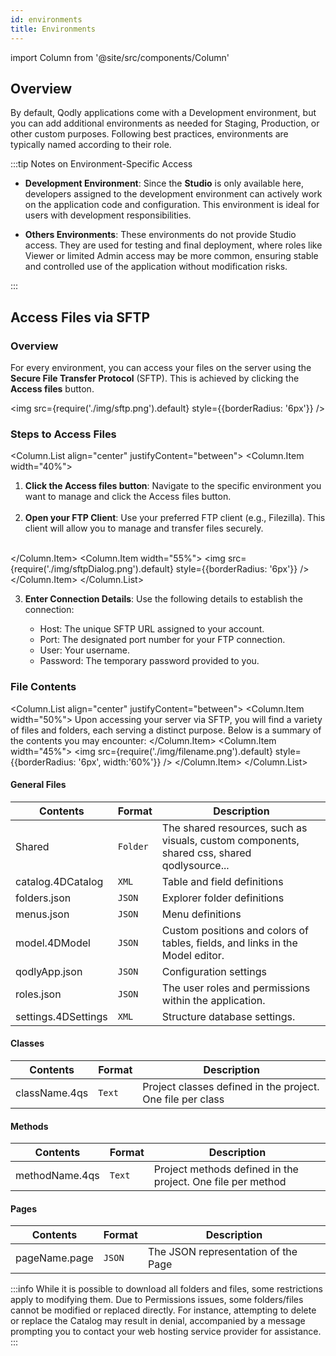 ```yaml
---
id: environments
title: Environments
---
```


import Column from '@site/src/components/Column'


## Overview

By default, Qodly applications come with a Development environment, but you can add additional environments as needed for Staging, Production, or other custom purposes. Following best practices, environments are typically named according to their role.

:::tip Notes on Environment-Specific Access

- **Development Environment**: Since the **Studio** is only available here, developers assigned to the development environment can actively work on the application code and configuration. This environment is ideal for users with development responsibilities.
  
- **Others Environments**: These environments do not provide Studio access. They are used for testing and final deployment, where roles like Viewer or limited Admin access may be more common, ensuring stable and controlled use of the application without modification risks.

:::


## Access Files via SFTP

### Overview 

For every environment, you can access your files on the server using the **Secure File Transfer Protocol** (SFTP). This is achieved by clicking the **Access files** button.

<img src={require('./img/sftp.png').default} style={{borderRadius: '6px'}} />

### Steps to Access Files

<Column.List align="center" justifyContent="between">
	<Column.Item width="40%">
        <ol>
            <li><strong>Click the Access files button</strong>: Navigate to the specific environment you want to manage and click the Access files button.</li><br/>
            <li><strong>Open your FTP Client</strong>: Use your preferred FTP client (e.g., Filezilla). This client will allow you to manage and transfer files securely.</li><br/>
        </ol>
	</Column.Item>
	<Column.Item width="55%">
        <img src={require('./img/sftpDialog.png').default} style={{borderRadius: '6px'}} />
	</Column.Item>
</Column.List>

3. **Enter Connection Details**: Use the following details to establish the connection:

    - Host: The unique SFTP URL assigned to your account.
    - Port: The designated port number for your FTP connection.
    - User: Your username.
    - Password: The temporary password provided to you.


### File Contents


<Column.List align="center" justifyContent="between">
	<Column.Item width="50%">
        Upon accessing your server via SFTP, you will find a variety of files and folders, each serving a distinct purpose. Below is a summary of the contents you may encounter:
	</Column.Item>
	<Column.Item width="45%">
        <img src={require('./img/filename.png').default} style={{borderRadius: '6px', width:'60%'}} />
	</Column.Item>
</Column.List>

#### General Files

| Contents            | Format   | Description                                                                                |
| ------------------- | -------- | ------------------------------------------------------------------------------------------ |
| Shared              | `Folder` | The shared resources, such as visuals, custom components, shared css, shared qodlysource... |
| catalog.4DCatalog   | `XML`    | Table and field definitions                                                                |
| folders.json        | `JSON`   | Explorer folder definitions                                                                |
| menus.json          | `JSON`   | Menu definitions                                                                           |
| model.4DModel       | `JSON`   | Custom positions and colors of tables, fields, and links in the Model editor.              |
| qodlyApp.json       | `JSON`   | Configuration settings                                                                     |
| roles.json          | `JSON`   | The user roles and permissions within the application.                                     |
| settings.4DSettings | `XML`    | Structure database settings.                                                               |


#### Classes

| Contents      | Format | Description                                                |
| ------------- | ------ | ---------------------------------------------------------- |
| className.4qs | `Text` | Project classes defined in the project. One file per class |


#### Methods

| Contents       | Format | Description                                                 |
| -------------- | ------ | ----------------------------------------------------------- |
| methodName.4qs | `Text` | Project methods defined in the project. One file per method |


#### Pages

| Contents            | Format | Description                            |
| ------------------- | ------ | -------------------------------------- |
| pageName.page | `JSON` | The JSON representation of the Page |

:::info
While it is possible to download all folders and files, some restrictions apply to modifying them. Due to Permissions issues, some folders/files cannot be modified or replaced directly. For instance, attempting to delete or replace the Catalog may result in denial, accompanied by a message prompting you to contact your web hosting service provider for assistance.
:::